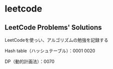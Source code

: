# leetcode
## LeetCode Problems' Solutions
LeetCodeを使っい、アルゴリズムの勉強を記録する

Hash table（ハッシュテーブル）：0001 0020

DP（動的計画法）：0070
